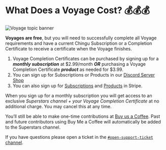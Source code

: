 # What Does a Voyage Cost? 💰💰💰
![Voyage topic banner](../assets/horizontal-paint-splash-green.jpg)

**Voyages are free**, but you will need to successfully complete all Voyage requirements
and have a current Chingu Subscription or a Completion Certificate to 
receive a certificate when the Voyage finishes.

1. Voyage Completion Certificates can be purchased by signing up for a **_monthly subscription_** at $2.99/month **_OR_** purchasing a Voyage Completion Certificate **_product_** as needed for $3.99.
2. You can sign up for Subscriptions or Products in our [Discord Server Shop](https://discord.com/channels/330284646283608064/shop)
3. You can also sign up for [Subscriptions](https://buy.stripe.com/7sIaHh0Ev5oY3BecMN) and [Products](https://buy.stripe.com/bIY5mXevl5oYgo0fYY) in Stripe.
  
When you sign up for a monthly subscription you will get access to an exclusive _Superstars channel + your Voyage Completion Certificate_ at no additional charge. You may cancel this at any time.
  
You’ll still be able to make one-time contributions at 
[Buy us a Coffee](https://www.buymeacoffee.com/chingu). Past and future contributors using
Buy Me a Coffee will automatically be added to the Superstars channel.

If you have questions please open a ticket in the [`#open-support-ticket` channel](https://discord.com/channels/330284646283608064/1105911757177888908).
